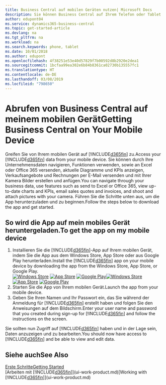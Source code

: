 ```yaml
---
title: Business Central auf mobilen Geräten nutzen| Microsoft Docs
description: Sie können Business Central auf Ihrem Telefon oder Tablet einsehen und bearbeiten.
author: edupont04
ms.service: dynamics365-business-central
ms.topic: get-started-article
ms.devlang: na
ms.tgt_pltfrm: na
ms.workload: na
ms.search.keywords: phone, tablet
ms.date: 10/01/2018
ms.author: edupont
ms.openlocfilehash: 4f38251e53e40d57829f7b00592d8b2920e2dea1
ms.sourcegitcommit: 1bcfaa99ea302e6b84b8361ca02730b135557fc1
ms.translationtype: HT
ms.contentlocale: de-DE
ms.lasthandoff: 03/08/2019
ms.locfileid: "798650"
---
```

# <a name="getting-business-central-on-your-mobile-device"></a><span data-ttu-id="aed9a-103">Abrufen von Business Central auf meinem mobilen Gerät</span><span class="sxs-lookup"><span data-stu-id="aed9a-103">Getting Business Central on Your Mobile Device</span></span>
<span data-ttu-id="aed9a-104">Greifen Sie von Ihrem mobilen Gerät auf [!INCLUDE[d365fin](includes/d365fin_md.md)] zu.</span><span class="sxs-lookup"><span data-stu-id="aed9a-104">Access your [!INCLUDE[d365fin](includes/d365fin_md.md)] data from your mobile device.</span></span> <span data-ttu-id="aed9a-105">Sie können durch Ihre Unternehmensdaten navigieren, Funktionen verwenden, sowie an Excel oder Office 365 versenden, aktuelle Diagramme und KPIs anzeigen, Verkaufsangebote und Rechnungen per E-Mail versenden und mit Ihrer Kamera Bilder erstellen und anfügen.</span><span class="sxs-lookup"><span data-stu-id="aed9a-105">You can navigate through your business data, use features such as send to Excel or Office 365, view up-to-date charts and KPIs, email sales quotes and invoices, and shoot and attach pictures with your camera.</span></span> <span data-ttu-id="aed9a-106">Führen Sie die Schritte unten aus, um die App herunterzuladen und zu beginnen.</span><span class="sxs-lookup"><span data-stu-id="aed9a-106">Follow the steps below to download the app and get started.</span></span>

## <a name="to-get-the-app-on-my-mobile-device"></a><span data-ttu-id="aed9a-107">So wird die App auf mein mobiles Gerät heruntergeladen.</span><span class="sxs-lookup"><span data-stu-id="aed9a-107">To get the app on my mobile device</span></span>
1. <span data-ttu-id="aed9a-108">Installieren Sie die [!INCLUDE[d365fin](includes/d365fin_md.md)]-App auf Ihrem mobilen Gerät, indem Sie die App aus dem Windows Store, App Store oder aus Google Play herunterladen.</span><span class="sxs-lookup"><span data-stu-id="aed9a-108">Install the [!INCLUDE[d365fin](includes/d365fin_md.md)] app on your mobile device by downloading the app from the Windows Store, App Store, or Google Play.</span></span>  
<span data-ttu-id="aed9a-109">[![Windows Store](./media/install-mobile-app/windowsstore.png)](https://go.microsoft.com/fwlink/?LinkId=734848)
[![App Store](./media/install-mobile-app/appstore.png)](https://go.microsoft.com/fwlink/?LinkId=734847) [![Google Play](./media/install-mobile-app/googleplay.png)](https://go.microsoft.com/fwlink/?LinkId=734849)</span><span class="sxs-lookup"><span data-stu-id="aed9a-109">[![Windows Store](./media/install-mobile-app/windowsstore.png)](https://go.microsoft.com/fwlink/?LinkId=734848)
[![App Store](./media/install-mobile-app/appstore.png)](https://go.microsoft.com/fwlink/?LinkId=734847) [![Google Play](./media/install-mobile-app/googleplay.png)](https://go.microsoft.com/fwlink/?LinkId=734849)</span></span>  
2. <span data-ttu-id="aed9a-110">Starten Sie die App von Ihrem mobilen Gerät.</span><span class="sxs-lookup"><span data-stu-id="aed9a-110">Launch the app from your mobile device.</span></span>
3. <span data-ttu-id="aed9a-111">Geben Sie Ihren Namen und Ihr Passwort ein, das Sie während der Anmeldung für [!INCLUDE[d365fin](includes/d365fin_md.md)] erstellt haben und folgen Sie den Anweisungen auf dem Bildschirm.</span><span class="sxs-lookup"><span data-stu-id="aed9a-111">Enter your user name and password that you created during sign-up for [!INCLUDE[d365fin](includes/d365fin_md.md)] and follow the instructions on the screen.</span></span>

<span data-ttu-id="aed9a-112">Sie sollten nun Zugriff auf [!INCLUDE[d365fin](includes/d365fin_md.md)] haben und in der Lage sein, Daten anzuzeigen und zu bearbeiten.</span><span class="sxs-lookup"><span data-stu-id="aed9a-112">You should now have access to [!INCLUDE[d365fin](includes/d365fin_md.md)] and be able to view and edit data.</span></span>

## <a name="see-also"></a><span data-ttu-id="aed9a-113">Siehe auch</span><span class="sxs-lookup"><span data-stu-id="aed9a-113">See Also</span></span>
[<span data-ttu-id="aed9a-114">Erste Schritte</span><span class="sxs-lookup"><span data-stu-id="aed9a-114">Getting Started</span></span>](product-get-started.md)  
<span data-ttu-id="aed9a-115">[Arbeiten mit [!INCLUDE[d365fin](includes/d365fin_md.md)]](ui-work-product.md)</span><span class="sxs-lookup"><span data-stu-id="aed9a-115">[Working with [!INCLUDE[d365fin](includes/d365fin_md.md)]](ui-work-product.md)</span></span>  
